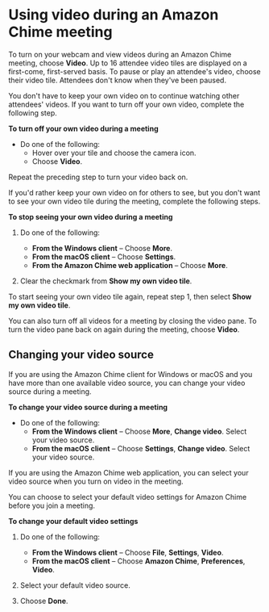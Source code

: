 # Using video during an Amazon Chime meeting<a name="use-video"></a>

To turn on your webcam and view videos during an Amazon Chime meeting, choose **Video**\. Up to 16 attendee video tiles are displayed on a first\-come, first\-served basis\. To pause or play an attendee's video, choose their video tile\. Attendees don't know when they've been paused\.

You don't have to keep your own video on to continue watching other attendees' videos\. If you want to turn off your own video, complete the following step\.

**To turn off your own video during a meeting**
+ Do one of the following:
  + Hover over your tile and choose the camera icon\.
  + Choose **Video**\.

Repeat the preceding step to turn your video back on\.

If you'd rather keep your own video on for others to see, but you don't want to see your own video tile during the meeting, complete the following steps\.

**To stop seeing your own video during a meeting**

1. Do one of the following:
   + **From the Windows client** – Choose **More**\.
   + **From the macOS client** – Choose **Settings**\.
   + **From the Amazon Chime web application** – Choose **More**\.

1. Clear the checkmark from **Show my own video tile**\.

To start seeing your own video tile again, repeat step 1, then select **Show my own video tile**\.

You can also turn off all videos for a meeting by closing the video pane\. To turn the video pane back on again during the meeting, choose **Video**\.

## Changing your video source<a name="change-video-source"></a>

If you are using the Amazon Chime client for Windows or macOS and you have more than one available video source, you can change your video source during a meeting\.

**To change your video source during a meeting**
+ Do one of the following:
  + **From the Windows client** – Choose **More**, **Change video**\. Select your video source\.
  + **From the macOS client** – Choose **Settings**, **Change video**\. Select your video source\.

If you are using the Amazon Chime web application, you can select your video source when you turn on video in the meeting\.

You can choose to select your default video settings for Amazon Chime before you join a meeting\.

**To change your default video settings**

1. Do one of the following:
   + **From the Windows client** – Choose **File**, **Settings**, **Video**\.
   + **From the macOS client** – Choose **Amazon Chime**, **Preferences**, **Video**\.

1. Select your default video source\.

1. Choose **Done**\.